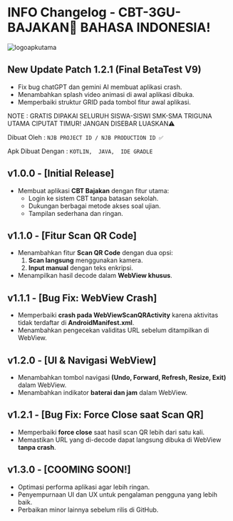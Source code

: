 # INFO Changelog - CBT-3GU-BAJAKAN🛑 BAHASA INDONESIA!

![logoapkutama](https://github.com/user-attachments/assets/2249fa6f-0242-4aca-b56b-09881f370e4f)

## New Update Patch 1.2.1 (Final BetaTest V9)
- Fix bug chatGPT dan gemini AI membuat aplikasi crash.
- Menambahkan splash video animasi di awal aplikasi dibuka.
- Memperbaiki struktur GRID pada tombol fitur awal aplikasi.


NOTE : GRATIS DIPAKAI SELURUH SISWA-SISWI SMK-SMA TRIGUNA UTAMA CIPUTAT TIMUR!
JANGAN DISEBAR LUASKAN⚠️


Dibuat Oleh :
`NJB PROJECT ID / NJB PRODUCTION ID ✅`

Apk Dibuat Dengan :
`KOTLIN,  JAVA,  IDE GRADLE`


## v1.0.0 - [Initial Release]
- Membuat aplikasi **CBT Bajakan** dengan fitur utama:
  - Login ke sistem CBT tanpa batasan sekolah.
  - Dukungan berbagai metode akses soal ujian.
  - Tampilan sederhana dan ringan.

## v1.1.0 - [Fitur Scan QR Code]
- Menambahkan fitur **Scan QR Code** dengan dua opsi:
  1. **Scan langsung** menggunakan kamera.
  2. **Input manual** dengan teks enkripsi.
- Menampilkan hasil decode dalam **WebView khusus**.

## v1.1.1 - [Bug Fix: WebView Crash]
- Memperbaiki **crash pada WebViewScanQRActivity** karena aktivitas tidak terdaftar di **AndroidManifest.xml**.
- Menambahkan pengecekan validitas URL sebelum ditampilkan di WebView.

## v1.2.0 - [UI & Navigasi WebView]
- Menambahkan tombol navigasi **(Undo, Forward, Refresh, Resize, Exit)** dalam WebView.
- Menambahkan indikator **baterai dan jam** dalam WebView.

## v1.2.1 - [Bug Fix: Force Close saat Scan QR]
- Memperbaiki **force close** saat hasil scan QR lebih dari satu kali.
- Memastikan URL yang di-decode dapat langsung dibuka di WebView **tanpa crash**.

## v1.3.0 - [COOMING SOON!]
- Optimasi performa aplikasi agar lebih ringan.
- Penyempurnaan UI dan UX untuk pengalaman pengguna yang lebih baik.
- Perbaikan minor lainnya sebelum rilis di GitHub.
